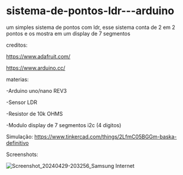 # sistema-de-pontos-ldr---arduino
um simples sistema de pontos com ldr, esse sistema conta de 2 em 2 pontos e os mostra em um display de 7 segmentos 

creditos:

https://www.adafruit.com/

https://www.arduino.cc/

materias:

-Arduino uno/nano REV3

-Sensor LDR

-Resistor de 10k OHMS

-Modulo display de 7 segmentos i2c (4 digitos)


Simulação: https://www.tinkercad.com/things/2LfmC05BGGm-baska-definitivo


Screenshots:


![Screenshot_20240429-203256_Samsung Internet](https://github.com/Golfinsstd/sistema-de-pontos-ldr---arduino/assets/165297153/b4c2a59f-243a-40cc-a63c-b55c306f493e)
